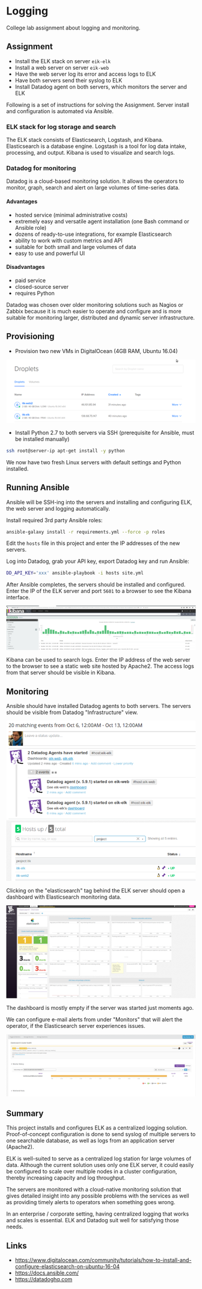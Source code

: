 # Logging

College lab assignment about logging and monitoring.

## Assignment

- Install the ELK stack on server `eik-elk`
- Install a web server on server `eik-web`
- Have the web server log its error and access logs to ELK
- Have both servers send their syslog to ELK
- Install Datadog agent on both servers, which monitors the server and ELK

Following is a set of instructions for solving the Assignment. Server install and configuration is automated via Ansible.

### ELK stack for log storage and search

The ELK stack consists of Elasticsearch, Logstash, and Kibana. Elasticsearch is a database engine. Logstash is a tool for log data intake, processing, and output. Kibana is used to visualize and search logs.

### Datadog for monitoring

Datadog is a cloud-based monitoring solution. It allows the operators to monitor, graph, search and alert on large volumes of time-series data.

#### Advantages

- hosted service (minimal administrative costs)
- extremely easy and versatile agent installation (one Bash command or Ansible role)
- dozens of ready-to-use integrations, for example Elasticsearch
- ability to work with custom metrics and API
- suitable for both small and large volumes of data
- easy to use and powerful UI

#### Disadvantages

- paid service
- closed-source server
- requires Python

Datadog was chosen over older monitoring solutions such as Nagios or Zabbix because it is much easier to operate and configure and is more suitable for monitoring larger, distributed and dynamic server infrastructure.

## Provisioning

- Provision two new VMs in DigitalOcean (4GB RAM, Ubuntu 16.04)

![Droplets](doc/do-vms.png)

- Install Python 2.7 to both servers via SSH (prerequisite for Ansible, must be installed manually)

```bash
ssh root@server-ip apt-get install -y python
```

We now have two fresh Linux servers with default settings and Python installed.

## Running Ansible

Ansible will be SSH-ing into the servers and installing and configuring ELK, the web server and logging automatically.

Install required 3rd party Ansible roles:

```bash
ansible-galaxy install -r requirements.yml --force -p roles 
```

Edit the `hosts` file in this project and enter the IP addresses of the new servers.

Log into Datadog, grab your API key, export Datadog key and run Ansible:

```bash
DD_API_KEY='xxx' ansible-playbook -i hosts site.yml
```

After Ansible completes, the servers should be installed and configured. Enter the IP of the ELK server and port `5601` to a browser to see the Kibana interface.

![Kibana](doc/kibana.png)

Kibana can be used to search logs. Enter the IP address of the web server to the browser to see a static web site hosted by Apache2. The access logs from that server should be visible in Kibana.

## Monitoring

Ansible should have installed Datadog agents to both servers. The servers should be visible from Datadog "Infrastructure" view.

![Starting Datadog Agents](doc/agents-started.png)
![Infrastructure view](doc/infra.png)

Clicking on the "elasticsearch" tag behind the ELK server should open a dashboard with Elasticsearch monitoring data.

![ELK dashboard](doc/elk-dash.png)

The dashboard is mostly empty if the server was started just moments ago.

We can configure e-mail alerts from under "Monitors" that will alert the operator, if the Elasticsearch server experiences issues.

![ELK alert](doc/elk-monitor.png)

## Summary

This project installs and configures ELK as a centralized logging solution. Proof-of-concept configuration is done to send syslog of multiple servers to one searchable database, as well as logs from an application server (Apache2).

ELK is well-suited to serve as a centralized log station for large volumes of data. Although the current solution uses only one ELK server, it could easily be configured to scale over multiple nodes in a cluster configuration, thereby increasing capacity and log throughput.

The servers are monitored with a cloud-native monitoring solution that gives detailed insight into any possible problems with the services as well as providing timely alerts to operators when something goes wrong.

In an enterprise / corporate setting, having centralized logging that works and scales is essential. ELK and Datadog suit well for satisfying those needs.

## Links

- https://www.digitalocean.com/community/tutorials/how-to-install-and-configure-elasticsearch-on-ubuntu-16-04
- https://docs.ansible.com/
- https://datadoghq.com